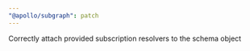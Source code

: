 ```yaml
---
"@apollo/subgraph": patch
---
```


Correctly attach provided subscription resolvers to the schema object
  